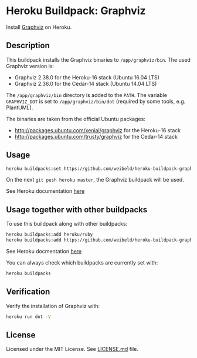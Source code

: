 Heroku Buildpack: Graphviz
===========================

Install [Graphviz](http://www.graphviz.org/) on Heroku.


Description
-----------

This buildpack installs the Graphviz binaries to `/app/graphviz/bin`. The used Graphviz version is:

* Graphviz 2.38.0 for the Heroku-16 stack (Ubuntu 16.04 LTS)
* Graphviz 2.36.0 for the Cedar-14 stack (Ubuntu 14.04 LTS)

The `/app/graphviz/bin` directory is added to the `PATH`. The variable `GRAPHVIZ_DOT` is set to `/app/graphviz/bin/dot` (required by some tools, e.g. PlantUML).

The binaries are taken from the official Ubuntu packages:

- <http://packages.ubuntu.com/xenial/graphviz> for the Heroku-16 stack
- <http://packages.ubuntu.com/trusty/graphviz> for the Cedar-14 stack


Usage
-----

~~~bash
heroku buildpacks:set https://github.com/weibeld/heroku-buildpack-graphviz.git
~~~

On the next `git push heroku master`, the Graphviz buildpack will be used.

See Heroku documentation [here](https://devcenter.heroku.com/articles/buildpacks#using-a-custom-buildpack)


Usage together with other buildpacks
------------------------------------

To use this buildpack along with other buildpacks:

~~~bash
heroku buildpacks:add heroku/ruby
heroku buildpacks:add https://github.com/weibeld/heroku-buildpack-graphviz.git
~~~

See Heroku docmentation [here](https://devcenter.heroku.com/articles/using-multiple-buildpacks-for-an-app)

You can always check which buildpacks are currently set with:

~~~bash
heroku buildpacks
~~~


Verification
------------

Verify the installation of Graphviz with:

~~~bash
heroku run dot -V
~~~


License
-------

Licensed under the MIT License. See [LICENSE.md](LICENSE.md) file.

